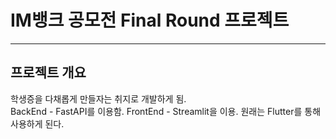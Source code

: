 # IM뱅크 공모전 Final Round 프로젝트
-----
## 프로젝트 개요

학생증을 다채롭게 만들자는 취지로 개발하게 됨. <br>
BackEnd - FastAPI를 이용함.
FrontEnd - Streamlit을 이용. 원래는 Flutter를 통해 사용하게 된다.
